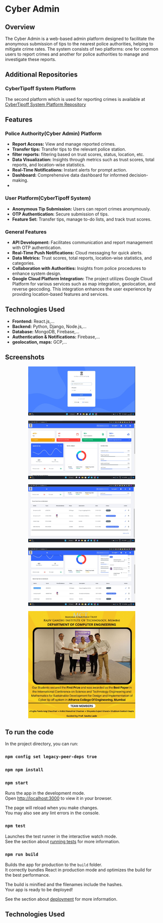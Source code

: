 # Cyber Admin

## Overview
The Cyber Admin is a web-based admin platform designed to facilitate the anonymous submission of tips to the nearest police authorities, helping to mitigate crime rates. The system consists of two platforms: one for common users to report crimes and another for police authorities to manage and investigate these reports.



## Additional Repositories

### CyberTipoff System Platform
The second platform which is used for reporting crimes is available at [CyberTipoff System Platform Repository](https://github.com/guptashubham95a/CyberTipoff-System)


## Features



### Police Authority(Cyber Admin) Platform
- **Report Access:** View and manage reported crimes.
- **Transfer tips:** Transfer tips to the relevant police station.
- **filter reports:** filtering based on trust scores, status, location, etc.
- **Data Visualization:** Insights through metrics such as trust scores, total reports, and location-wise statistics.
- **Real-Time Notifications:** Instant alerts for prompt action.
- **Dashboard:** Comprehensive data dashboard for informed decision-making.
- 
### User Platform(CyberTipoff System)
- **Anonymous Tip Submission:** Users can report crimes anonymously.
- **OTP Authentication:** Secure submission of tips.
- **Feature Set:** Transfer tips, manage to-do lists, and track trust scores.


### General Features
- **API Development:** Facilitates communication and report management with OTP authentication.
- **Real-Time Push Notifications:** Cloud messaging for quick alerts.
- **Data Metrics:** Trust scores, total reports, location-wise statistics, and categories.
- **Collaboration with Authorities:** Insights from police procedures to enhance system design.
- **Google Cloud Platform Integration:** The project utilizes Google Cloud Platform for various services such as map integration, geolocation, and reverse geocoding. This integration enhances the user experience by providing location-based features and services.

## Technologies Used
- **Frontend:** React.js,...
- **Backend:** Python, Django, Node.js,...
- **Database:** MongoDB, Firebase,...
- **Authentication & Notifications:** Firebase,...
- **geolocation, maps:** GCP,...

## Screenshots

<p align="center">
  <img src="login.jpg" alt="Login Screenshot" width="70%" />
</p>

<p align="center">
  <img src="Dashboard.jpg" alt="Dashboard Screenshot" width="70%" />
</p>

<p align="center">
  <img src="Dashboard3.jpg" alt="Dashboard Screenshot 2" width="70%" />
</p>


<p align="center">
  <img src="notifications.jpg" alt="Notifications Screenshot" width="70%" />
</p>

<p align="center">
  <img src="prize.jpg" alt="Prize Screenshot" width="70%" />
</p>


## To run the code

In the project directory, you can run:

### `npm config set legacy-peer-deps true`

### `npm npm install`

### `npm start`

Runs the app in the development mode.\
Open [http://localhost:3000](http://localhost:3000) to view it in your browser.

The page will reload when you make changes.\
You may also see any lint errors in the console.

### `npm test`

Launches the test runner in the interactive watch mode.\
See the section about [running tests](https://facebook.github.io/create-react-app/docs/running-tests) for more information.

### `npm run build`

Builds the app for production to the `build` folder.\
It correctly bundles React in production mode and optimizes the build for the best performance.

The build is minified and the filenames include the hashes.\
Your app is ready to be deployed!

See the section about [deployment](https://facebook.github.io/create-react-app/docs/deployment) for more information.

## Technologies Used

